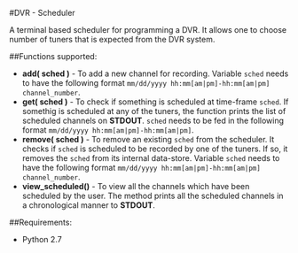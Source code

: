 #DVR - Scheduler

A terminal based scheduler for programming a DVR. It allows one to choose number of tuners that is expected from the DVR system.

##Functions supported:
  * **add( sched )** - To add a new channel for recording. Variable `sched` needs to have the following format `mm/dd/yyyy hh:mm[am|pm]-hh:mm[am|pm] channel_number`.
  * **get( sched )** - To check if something is scheduled at time-frame `sched`. If somethig is scheduled at any of the tuners, the function prints the list of scheduled channels on **STDOUT**. `sched` needs to be fed in the following format `mm/dd/yyyy hh:mm[am|pm]-hh:mm[am|pm]`.
  * **remove( sched )** - To remove an existing `sched` from the scheduler. It checks if `sched` is scheduled to be recorded by one of the tuners. If so, it removes the `sched` from its internal data-store. Variable `sched` needs to have the following format `mm/dd/yyyy hh:mm[am|pm]-hh:mm[am|pm] channel_number`.
  * **view_scheduled()** - To view all the channels which have been scheduled by the user. The method prints all the scheduled channels in a chronological manner to **STDOUT**.
  
##Requirements:
  * Python 2.7


